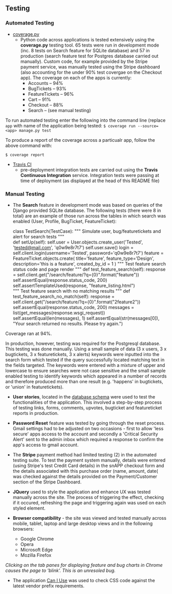 ## Testing

### Automated Testing
- [coverage.py](https://coverage.readthedocs.io/en/coverage-4.5.1/)
    - Python code across applications is tested extensively using the **coverage.py** testing tool. 65 tests were run in development mode (inc. 8 tests on Search feature for SQLite database) and 57 in production (search feature test for Postgres database carried out manually). Custom code, for example provided by the Stripe payment service, was manually tested using the Stripe dashboard (also accounting for the under 90% test covergae on the Checkout app). The coverage on each of the apps is currently:
        - Accounts – 94%
        - BugTickets – 93%
        - FeatureTickets – 96%
        - Cart – 91%
        - Checkout – 88%
        - Search – (see manual testing)

To run automated testing enter the following into the command line (replace ```app``` with name of the application being tested:
```$ coverage run --source=<app> manage.py test``` 

To produce a report of the coverage across a particualr app, follow the above command with:

```$ coverage report```

- [Travis CI](https://bower.io)
    - pre-deployment integration tests are carried out using the **Travis Continuous Integration** service. Integration tests were passing at time of deployment (as displayed at the head of this README file)

### Manual Testing
- The **Search** feature in development mode was based on queries of the Django provided SQLite database. The following tests (there were 8 in total) are an example of those run across the tables in which search was enabled (User, Profile, BugTicket, FeatureTicket):


    class TestSearch(TestCase):
    """
    Simulate user, bug/featuretickets and alert for search tests
    """   
    def setUp(self):
        self.user = User.objects.create_user('Tested', 'tested@mail.com', 'q0w9e8r7t7')
        self.user.save()
        login = self.client.login(username='Tested', password='q0w9e8r7t7')
        feature = FeatureTicket.objects.create(
                title='feature', 
                feature_type='Design', 
                description='this is a feature',
                created_by_id = 1
                )
    """
    Test feature search status code and page render
    """
    def test_feature_search(self):
        response = self.client.get("/search/feature/?q={0}".format("feature"))
        self.assertEqual(response.status_code, 200)
        self.assertTemplateUsed(response, "feature_listing.html")    
    """
    Test feature search with no matching results
    """
    def test_feature_search_no_match(self):
        response = self.client.get("/search/feature/?q={0}".format("2feature2"))
        self.assertEqual(response.status_code, 200)
        messages = list(get_messages(response.wsgi_request))
        self.assertEqual(len(messages), 1)
        self.assertEqual(str(messages[0]), "Your search returned no results. Please try again.")

Coverage ran at 94%.

In production, however, testing was required for the Postgresql database. This testing was done manually. Using a small sample of data (3 x users, 3 x bugtickets, 3 x featuretickets, 3 x alerts) keywords were inputted into the search form which tested if the query successfully located matching text in the fields targeted. The keywords were entered with a mixture of upper and lowercase to ensure searches were not case sensitive and the small sample enabled testing to identify keywords which appeared in a number of records and therefore produced more than one result (e.g. 'happens' in bugtickets, or 'union' in featuretickets).

- **User stories**, located in the [database schema](database_schema/db_schema.md) were used to test the functionalities of the application. This involved a step-by-step process of testing links, forms, comments, upvotes, bugticket and featureticket reports in production.

- **Password Reset** feature was tested by going through the reset process. Gmail settings had to be adjusted on two occasions - first to allow 'less secure' apps access to the account and secondly a 'Critical Security Alert' sent to the admin inbox which required a response to confirm the app's access to gmail account.

- The **Stripe** payment method had limited testing (2) in the automated testing suite. To test the payment system manually, details were entered (using Stripe's test Credit Card details) in the snAPP checkout form and the details associated with this purchase order (name, amount, date( was checked against the details provided on the Payment/Customer section of the Stripe Dashboard. 

- **JQuery** used to style the application and enhance UX was tested manually across the site. The process of triggering the effect, checking if it occured, refreshing the page and triggering again was used on each styled element.

- **Browser compatibility** - the site was viewed and tested manually across mobile, tablet, laptop and large desktop views and in the following browsers:
  - Google Chrome
  - Opera
  - Microsoft Edge
  - Mozilla Firefox

*Clicking on the tab panes for displaying feature and bug charts in Chrome causes the page to 'blink'. This is an unresoled bug.*

- The application [Can I Use](https://www.caniuse.com) was used to check CSS code against the latest vendor prefix requirements.